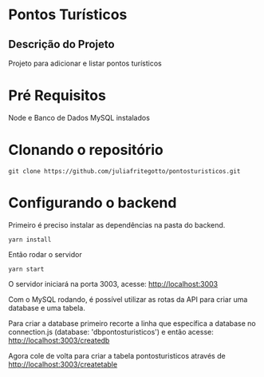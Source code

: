 # Pontos Turísticos
 
## Descrição do Projeto
<p>Projeto para adicionar e listar pontos turísticos</p>

Pré Requisitos
============
Node e Banco de Dados MySQL instalados

Clonando o repositório
============
```
git clone https://github.com/juliafritegotto/pontosturisticos.git
```

Configurando o backend
============
Primeiro é preciso instalar as dependências na pasta do backend.

```
yarn install
```

Então rodar o servidor 

```
yarn start
```

O servidor iniciará na porta 3003,  acesse: <http://localhost:3003>

Com o  MySQL rodando, é possível utilizar as rotas da API para criar uma database e uma tabela.

Para criar a database primeiro recorte a linha que específica a database  no connection.js (database: 'dbpontosturisticos') e então acesse: <http://localhost:3003/createdb>

Agora cole de volta para criar a tabela pontosturisticos através de <http://localhost:3003/createtable>


